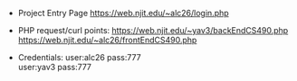 - Project Entry Page https://web.njit.edu/~alc26/login.php

- PHP request/curl points:
https://web.njit.edu/~yav3/backEndCS490.php  
https://web.njit.edu/~alc26/frontEndCS490.php

- Credentials: 
user:alc26 pass:777  
user:yav3 pass:777

